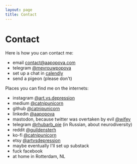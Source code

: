 ```yaml
---
layout: page
title: Contact
---
```

# Contact
Here is how you can contact me:

* email contact@aapopova.com
* telegram [@mevrouwpopova](https://t.me/mevrouwpopova)
* set up a chat in [calendly](https://calendly.com/catnipunicorn)
* send a pigeon (please don't)

Places you can find me on the internets:


* instagram [@art.vs.depression](https://www.instagram.com/art.vs.depression/)
* medium [@catnipunicorn](https://medium.com/@catnipunicorn)
* github [@catnipunicorn](https://github.com/catnipunicorn/)
* linkedin [@aapopova](https://www.linkedin.com/in/aapopova/)
* mastodon, because twitter was overtaken by evil [@wifey](https://toot.ramuuns.com/@wifey)
* telegram [@rhubarb_pie](https://t.me/rhubarb_pie) (in Russian, about neurodiversity)
* reddit [@guildensterh](https://www.reddit.com/user/guildensterh/)
* ko-fi [@catnipunicorn](https://ko-fi.com/catnipunicorn)
* etsy [@artvsdepression](https://www.etsy.com/shop/artvsdepression)
* maybe eventually I'll set up substack
* fuck facebook
* at home in Rotterdam, NL
